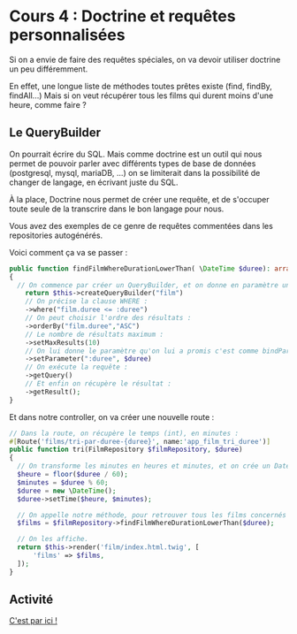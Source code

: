 # Cours 4 : Doctrine et requêtes personnalisées

Si on a envie de faire des requêtes spéciales, on va devoir utiliser doctrine un peu différemment.

En effet, une longue liste de méthodes toutes prêtes existe (find, findBy, findAll...) Mais si on veut récupérer tous les films qui durent moins d'une heure, comme faire ?

## Le QueryBuilder
On pourrait écrire du SQL. Mais comme doctrine est un outil qui nous permet de pouvoir parler avec différents types de base de données (postgresql, mysql, mariaDB, ...) on se limiterait dans la possibilité de changer de langage, en écrivant juste du SQL.

À la place, Doctrine nous permet de créer une requête, et de s'occuper toute seule de la transcrire dans le bon langage pour nous.

Vous avez des exemples de ce genre de requêtes commentées dans les repositories autogénérés.  

Voici comment ça va se passer :

```php
public function findFilmWhereDurationLowerThan( \DateTime $duree): array
{
  // On commence par créer un QueryBuilder, et on donne en paramètre un alias de la table dans laquelle on va chercher. Dans tous les cas, comme on est dans FilmRepository, ce sera dans la table film qu'on cherchera, même si on met f, ou F, ou autre chose. C'est un alias.
    return $this->createQueryBuilder("film")
    // On précise la clause WHERE :
    ->where("film.duree <= :duree")
    // On peut choisir l'ordre des résultats :
    ->orderBy("film.duree","ASC")
    // Le nombre de résultats maximum :
    ->setMaxResults(10)
    // On lui donne le paramètre qu'on lui a promis c'est comme bindParam avec PDO : (les ':' sont facultatifs)
    ->setParameter(":duree", $duree)
    // On exécute la requête :
    ->getQuery()
    // Et enfin on récupère le résultat :
    ->getResult();
}
```

Et dans notre controller, on va créer une nouvelle route :
 
```php
// Dans la route, on récupère le temps (int), en minutes :
#[Route('films/tri-par-duree-{duree}', name:'app_film_tri_duree')]
public function tri(FilmRepository $filmRepository, $duree)
{
  // On transforme les minutes en heures et minutes, et on crée un Datetime avec ça :
  $heure = floor($duree / 60);
  $minutes = $duree % 60;
  $duree = new \DateTime();
  $duree->setTime($heure, $minutes);

  // On appelle notre méthode, pour retrouver tous les films concernés :
  $films = $filmRepository->findFilmWhereDurationLowerThan($duree);

  // On les affiche.
  return $this->render('film/index.html.twig', [
      'films' => $films,
  ]);
}
```

## Activité
[C'est par ici !](<08 Activité 4.md>)